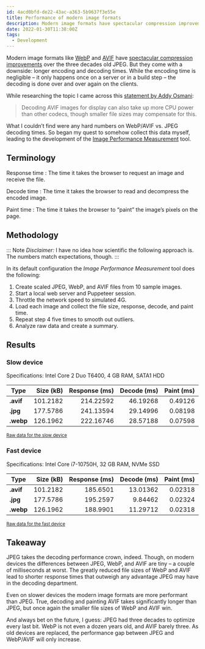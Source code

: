 ```yaml
---
id: 4acd0bfd-de22-43ac-a363-5b9637f3e55e
title: Performance of modern image formats
description: Modern image formats have spectacular compression improvements. But how fast are they overall?
date: 2022-01-30T11:38:00Z
tags:
  - Development
---
```


Modern image formats like [WebP](https://en.wikipedia.org/wiki/WebP) and [AVIF](https://en.wikipedia.org/wiki/AVIF) have [spectacular compression improvements](https://jakearchibald.com/2020/avif-has-landed/) over the three decades old JPEG. But they come with a downside: longer encoding and decoding times. While the encoding time is negligible – it only happens once on a server or in a build step – the decoding is done over and over again on the clients.

While researching the topic I came across this [statement by Addy Osmani](https://www.smashingmagazine.com/2021/09/modern-image-formats-avif-webp/#avif-gotchas):

> Decoding AVIF images for display can also take up more CPU power than other codecs, though smaller file sizes may compensate for this.

What I couldn’t find were any hard numbers on WebP/AVIF vs. JPEG decoding times. So began my quest to somehow collect this data myself, leading to the development of the [Image Performance Measurement](https://github.com/mvsde/image-performance-measurement) tool.

## Terminology

Response time
: The time it takes the browser to request an image and receive the file.

Decode time
: The time it takes the browser to read and decompress the encoded image.

Paint time
: The time it takes the browser to “paint” the image’s pixels on the page.

## Methodology

::: Note
_Disclaimer:_ I have no idea how scientific the following approach is. The numbers match expectations, though.
:::

In its default configuration the _Image Performance Measurement_ tool does the following:

1. Create scaled JPEG, WebP, and AVIF files from 10 sample images.
2. Start a local web server and Puppeteer session.
3. Throttle the network speed to simulated 4G.
4. Load each image and collect the file size, response, decode, and paint time.
5. Repeat step 4 five times to smooth out outliers.
6. Analyze raw data and create a summary.

## Results

### Slow device

Specifications: Intel Core 2 Duo T6400, 4 GB RAM, SATA1 HDD

| Type      | Size (kB) | Response (ms) | Decode (ms) | Paint (ms) | Total (ms) |
|-----------|----------:|--------------:|------------:|-----------:|-----------:|
| **.avif** |  101.2182 |     214.22592 |    46.19268 |    0.49126 |  260.90986 |
| **.jpg**  |  177.5786 |     241.13594 |    29.14996 |    0.08198 |  270.36788 |
| **.webp** |  126.1962 |     222.16746 |    28.57188 |    0.07598 |  250.81532 |

<small>[Raw data for the slow device](https://gist.github.com/mvsde/babe7a3c07e0fb5f7b0529580216d357)</small>

### Fast device

Specifications: Intel Core i7-10750H, 32 GB RAM, NVMe SSD

| Type      | Size (kB) | Response (ms) | Decode (ms) | Paint (ms) | Total (ms) |
|-----------|----------:|--------------:|------------:|-----------:|-----------:|
| **.avif** |  101.2182 |      185.6501 |    13.01362 |    0.02318 |   198.6869 |
| **.jpg**  |  177.5786 |      195.2597 |     9.84462 |    0.02324 |   205.1275 |
| **.webp** |  126.1962 |      188.9901 |    11.29712 |    0.02318 |   200.3104 |

<small>[Raw data for the fast device](https://gist.github.com/mvsde/3e42f33723b0cfff296f01bedc0dea94)</small>

## Takeaway

JPEG takes the decoding performance crown, indeed. Though, on modern devices the differences between JPEG, WebP, and AVIF are tiny – a couple of milliseconds at worst. The greatly reduced file sizes of WebP and AVIF lead to shorter response times that outweigh any advantage JPEG may have in the decoding department.

Even on slower devices the modern image formats are more performant than JPEG. True, decoding and painting AVIF takes significantly longer than JPEG, but once again the smaller file sizes of WebP and AVIF win.

And always bet on the future, I guess: JPEG had three decades to optimize every last bit. WebP is not even a dozen years old, and AVIF barely three. As old devices are replaced, the performance gap between JPEG and WebP/AVIF will only increase.
